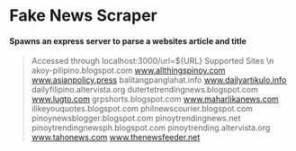 # **Fake News Scraper**
#### Spawns an express server to parse a websites article and title 
> Accessed through localhost:3000/url=${URL}
> Supported Sites
\n
akoy-pilipino.blogspot.com
www.allthingspinoy.com
www.asianpolicy.press
balitangpanglahat.info
www.dailyartikulo.info
dailyfilipino.altervista.org
dutertetrendingnews.blogspot.com
www.lugto.com
grpshorts.blogspot.com
www.maharlikanews.com
ilikeyouquotes.blogspot.com
philnewscourier.blogspot.com
pinoynewsblogger.blogspot.com
pinoytrendingnews.net
pinoytrendingnewsph.blogspot.com
pinoytrending.altervista.org
www.tahonews.com
www.thenewsfeeder.net
